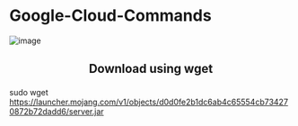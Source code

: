 # Google-Cloud-Commands

![image](https://github.com/sanket9006/Google-Cloud-Commands/blob/master/google-cloud.png)


## <p align="center"> Download using wget</p>

sudo wget https://launcher.mojang.com/v1/objects/d0d0fe2b1dc6ab4c65554cb734270872b72dadd6/server.jar

